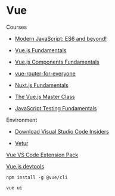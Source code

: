 # Vue

Courses

* [Modern JavaScript: ES6 and beyond!](https://vueschool.io/courses/modern-javascript-es6-and-beyond)

* [Vue.js Fundamentals](https://vueschool.io/courses/vuejs-fundamentals)

* [Vue.js Components Fundamentals](https://vueschool.io/courses/vuejs-components-fundamentals)

* [vue-router-for-everyone](https://vueschool.io/courses/vue-router-for-everyone)

* [Nuxt.js Fundamentals](https://vueschool.io/courses/nuxtjs-fundamentals)

* [The Vue.js Master Class](https://vueschool.io/the-vuejs-master-class)

* [JavaScript Testing Fundamentals](https://vueschool.io/courses/javascript-testing-fundamentals)

Environment

* [Download Visual Studio Code Insiders](https://code.visualstudio.com/insiders/)

* [Vetur](https://vuejs.github.io/vetur)

[Vue VS Code Extension Pack]()

[Vue.js devtools](https://chrome.google.com/webstore/detail/vuejs-devtools/ljjemllljcmogpfapbkkighbhhppjdbg?hl=en)

`npm install -g @vue/cli`

`vue ui`
